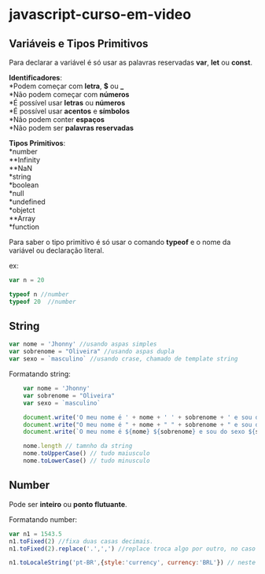 # javascript-curso-em-video

## Variáveis e Tipos Primitivos

Para declarar a variável é só usar as palavras reservadas **var**, **let** ou **const**.

**Identificadores**:  
*Podem começar com **letra**, **$** ou **_**  
*Não podem começar com **números**  
*É possível usar **letras** ou **números**  
*É possível usar **acentos** e **símbolos**  
*Não podem conter **espaços**  
*Não podem ser **palavras reservadas**  

**Tipos Primitivos**:  
*number  
**Infinity  
**NaN  
*string  
*boolean  
*null  
*undefined  
*objetct  
**Array  
*function  

Para saber o tipo primitivo é só usar o comando **typeof** e o nome da variável ou declaração literal.

ex:  
```js
var n = 20  

typeof n //number  
typeof 20  //number  
```

## String

```js
var nome = 'Jhonny' //usando aspas simples
var sobrenome = "Oliveira" //usando aspas dupla
var sexo = `masculino` //usando crase, chamado de template string
```

Formatando string:
```js
    var nome = 'Jhonny'
    var sobrenome = "Oliveira"
    var sexo = `masculino`

    document.write('O meu nome é ' + nome + ' ' + sobrenome + ' e sou do sexo ' + sexo) // concatenação
    document.write("O meu nome é " + nome + " " + sobrenome + " e sou do sexo " + sexo) // concatenação
    document.write(`O meu nome é ${nome} ${sobrenome} e sou do sexo ${sexo}`) // template string

    nome.length // tamnho da string
    nome.toUpperCase() // tudo maiusculo
    nome.toLowerCase() // tudo minusculo
```
## Number

Pode ser **inteiro** ou **ponto flutuante**.

Formatando number:  
```js
var n1 = 1543.5
n1.toFixed(2) //fixa duas casas decimais.
n1.toFixed(2).replace('.',',') //replace troca algo por outro, no caso o ponto pela vírgula.

n1.toLocaleString('pt-BR',{style:'currency', currency:'BRL'}) // neste exemplo formata no formato de real.

```